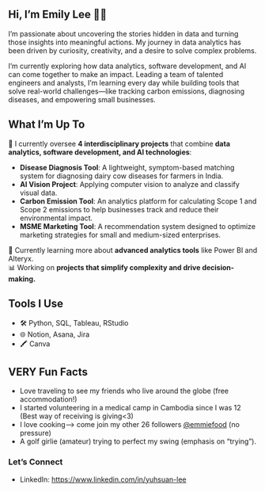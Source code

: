 ## Hi, I’m Emily Lee 🦥😇

I’m passionate about uncovering the stories hidden in data and turning those insights into meaningful actions. My journey in data analytics has been driven by curiosity, creativity, and a desire to solve complex problems.

I’m currently exploring how data analytics, software development, and AI can come together to make an impact. Leading a team of talented engineers and analysts, I’m learning every day while building tools that solve real-world challenges—like tracking carbon emissions, diagnosing diseases, and empowering small businesses.

## What I’m Up To
🔭 I currently oversee **4 interdisciplinary projects** that combine **data analytics, software development, and AI technologies**:
- **Disease Diagnosis Tool**: A lightweight, symptom-based matching system for diagnosing dairy cow diseases for farmers in India.
- **AI Vision Project**: Applying computer vision to analyze and classify visual data.
- **Carbon Emission Tool**: An analytics platform for calculating Scope 1 and Scope 2 emissions to help businesses track and reduce their environmental impact.
- **MSME Marketing Tool**: A recommendation system designed to optimize marketing strategies for small and medium-sized enterprises.

🌱 Currently learning more about **advanced analytics tools** like Power BI and Alteryx.  
📊 Working on **projects that simplify complexity and drive decision-making.**

## Tools I Use
- 🛠️ Python, SQL, Tableau, RStudio
- 🌐 Notion, Asana, Jira
- 🖍️ Canva

## VERY Fun Facts
- Love traveling to see my friends who live around the globe (free accommodation!)
- I started volunteering in a medical camp in Cambodia since I was 12 (Best way of receiving is giving<3)
- I love cooking--> come join my other 26 followers [@emmiefood](https://instagram.com/emmiefood) (no pressure)
- A golf girlie (amateur) trying to perfect my swing (emphasis on “trying”).  

### Let’s Connect
- LinkedIn: https://www.linkedin.com/in/yuhsuan-lee

